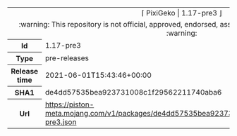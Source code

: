 <html><table>
<tr><td colspan="2" align="center"><img width="0" height="0"><br/>⌈ PixiGeko | 1.17-pre3 ⌋<br/><img width="0" height="0"></td></tr>
<tr><td colspan="2" align="center"><img width="0" height="0"><br/>
:warning: This repository is not official, approved, endorsed, associated or connected with Mojang :warning:
<br/><img width="0" height="0"></td></tr>
<tr><th>Id</th><td>1.17-pre3</td></tr>
<tr><th>Type</th><td>pre-releases</td></tr>
<tr><th>Release time</th><td>2021-06-01T15:43:46+00:00</td></tr>
<tr><th>SHA1</th><td>de4dd57535bea923731008c1f29562211740aba6</td></tr>
<tr><th>Url</th><td><a href="https://piston-meta.mojang.com/v1/packages/de4dd57535bea923731008c1f29562211740aba6/1.17-pre3.json">https://piston-meta.mojang.com/v1/packages/de4dd57535bea923731008c1f29562211740aba6/1.17-pre3.json</a></td></tr>